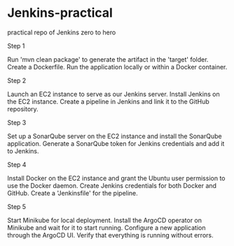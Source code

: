 # Jenkins-practical
practical repo of Jenkins zero to hero

Step 1

Run 'mvn clean package' to generate the artifact in the 'target' folder.
Create a Dockerfile.
Run the application locally or within a Docker container.

Step 2

Launch an EC2 instance to serve as our Jenkins server.
Install Jenkins on the EC2 instance.
Create a pipeline in Jenkins and link it to the GitHub repository.

Step 3

Set up a SonarQube server on the EC2 instance and install the SonarQube application.
Generate a SonarQube token for Jenkins credentials and add it to Jenkins.

Step 4

Install Docker on the EC2 instance and grant the Ubuntu user permission to use the Docker daemon.
Create Jenkins credentials for both Docker and GitHub.
Create a 'Jenkinsfile' for the pipeline.

Step 5

Start Minikube for local deployment.
Install the ArgoCD operator on Minikube and wait for it to start running.
Configure a new application through the ArgoCD UI.
Verify that everything is running without errors.






